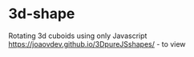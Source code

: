 # 3d-shape
Rotating 3d cuboids using only Javascript
https://joaovdev.github.io/3DpureJSshapes/   - to view
